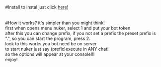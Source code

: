 #Install
to instal just click <a href="">here!</a><br>
<br>
<br>
#How it works?
it's simpler than you might think!<br>
first when opens menu nuker, select 1 and put your bot token<br>
after this you can change prefix, if you not set a prefix the preset prefix is ".", so you can start the program, press 2.<br>
look to this works you bot need be on server<br>
to start nuker just say (prefix)execute in ANY chat!<br>
so the options will appear at your console!!!<br>
enjoy!<br>
